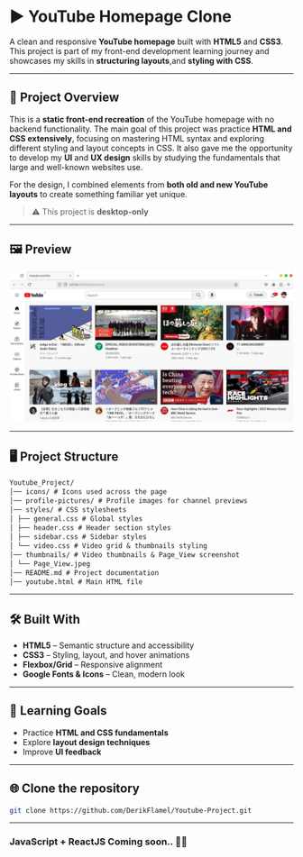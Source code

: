 # ▶️ YouTube Homepage Clone

A clean and responsive **YouTube homepage** built with **HTML5** and **CSS3**.  
This project is part of my front-end development learning journey and showcases my skills in **structuring layouts**,and **styling with CSS**.

---

## 📝 Project Overview

This is a **static front-end recreation** of the YouTube homepage with no backend functionality. The main goal of this project was practice **HTML and CSS extensively**, focusing on mastering HTML syntax and exploring different styling and layout concepts in CSS. It also gave me the opportunity to develop my **UI** and **UX design** skills by studying the fundamentals that large and well-known websites use. 

For the design, I combined elements from **both old and new YouTube layouts** to create something familiar yet unique.
> ⚠️ This project is **desktop-only**

---

## 🖼️ Preview

![Project Screenshot](./thumbnails/Page_View.jpeg)

---

## 🖥️ Project Structure
```
Youtube_Project/
│── icons/ # Icons used across the page
│── profile-pictures/ # Profile images for channel previews
│── styles/ # CSS stylesheets
│ ├── general.css # Global styles
│ ├── header.css # Header section styles
│ ├── sidebar.css # Sidebar styles
│ └── video.css # Video grid & thumbnails styling
│── thumbnails/ # Video thumbnails & Page_View screenshot
│ └── Page_View.jpeg
│── README.md # Project documentation
│── youtube.html # Main HTML file
```
---

## 🛠️ Built With

- **HTML5** – Semantic structure and accessibility
- **CSS3** – Styling, layout, and hover animations
- **Flexbox/Grid** – Responsive alignment
- **Google Fonts & Icons** – Clean, modern look

---

## 📌 Learning Goals

- Practice **HTML and CSS fundamentals**
- Explore **layout design techniques**
- Improve **UI feedback**
  
---

## 🌐 Clone the repository
```bash
git clone https://github.com/DerikFlamel/Youtube-Project.git
```
---

### JavaScript + ReactJS Coming soon.. 🫰🏻

